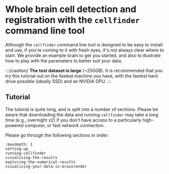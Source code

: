 # Whole brain cell detection and registration with the `cellfinder` command line tool

Although the `cellfinder` command line tool is designed to be easy to install and use, if you're coming to it with fresh eyes, it's not always clear where to start. We provide an example brain to get you started, and also to illustrate how to play with the parameters to better suit your data.

:::{caution}
**The test dataset is large** \(~250GB\).
It is recommended that you try this tutorial out on the fastest machine you have, with the fastest hard drive possible (ideally SSD) and an NVIDIA GPU.
:::

## Tutorial

The tutorial is quite long, and is split into a number of sections.
Please be aware that downloading the data and running `cellfinder` may take a long time (e.g., overnight x2) if you don't have access to a particularly high-powered computer, or fast network connection.

Please go through the following sections in order:

```{toctree}
:maxdepth: 1
setting-up
running-cellfinder
visualising-the-results
exploring-the-numerical-results
visualising-your-data-in-brainrender
```
